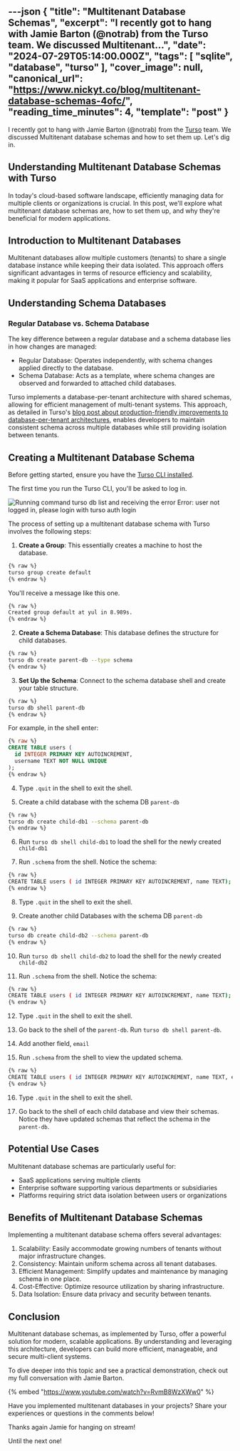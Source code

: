 ---json
{
  "title": "Multitenant Database Schemas",
  "excerpt": "I recently got to hang with Jamie Barton (@notrab) from the Turso team. We discussed Multitenant...",
  "date": "2024-07-29T05:14:00.000Z",
  "tags": [
    "sqlite",
    "database",
    "turso"
  ],
  "cover_image": null,
  "canonical_url": "https://www.nickyt.co/blog/multitenant-database-schemas-4ofc/",
  "reading_time_minutes": 4,
  "template": "post"
}
---

I recently got to hang with Jamie Barton (@notrab) from the [Turso](https://turso.tech) team. We discussed Multitenant database schemas and how to set them up. Let's dig in.

## Understanding Multitenant Database Schemas with Turso

In today's cloud-based software landscape, efficiently managing data for multiple clients or organizations is crucial. In this post, we'll explore what multitenant database schemas are, how to set them up, and why they're beneficial for modern applications.

## Introduction to Multitenant Databases

Multitenant databases allow multiple customers (tenants) to share a single database instance while keeping their data isolated. This approach offers significant advantages in terms of resource efficiency and scalability, making it popular for SaaS applications and enterprise software.

## Understanding Schema Databases

### Regular Database vs. Schema Database

The key difference between a regular database and a schema database lies in how changes are managed:

- Regular Database: Operates independently, with schema changes applied directly to the database.
- Schema Database: Acts as a template, where schema changes are observed and forwarded to attached child databases.

Turso implements a database-per-tenant architecture with shared schemas, allowing for efficient management of multi-tenant systems. This approach, as detailed in Turso's [blog post about production-friendly improvements to database-per-tenant architectures](https://turso.tech/blog/database-per-tenant-architectures-get-production-friendly-improvements#multi-database-schema-changes), enables developers to maintain consistent schema across multiple databases while still providing isolation between tenants.

## Creating a Multitenant Database Schema

Before getting started, ensure you have the [Turso CLI installed](https://docs.turso.tech/cli/installation).

The first time you run the Turso CLI, you'll be asked to log in.

![Running command `turso db list` and receiving the error Error: user not logged in, please login with turso auth login](https://www.nickyt.co/images/posts/_uploads_articles_vc0qi1kzn9vm14taffkd.png)

The process of setting up a multitenant database schema with Turso involves the following steps:

1. **Create a Group**: This essentially creates a machine to host the database.

```bash
{% raw %}
turso group create default
{% endraw %}
```

You'll receive a message like this one.

```bash
{% raw %}
Created group default at yul in 8.989s.
{% endraw %}
```

2. **Create a Schema Database**: This database defines the structure for child databases.

```bash
{% raw %}
turso db create parent-db --type schema
{% endraw %}
```

3. **Set Up the Schema**: Connect to the schema database shell and create your table structure.

```bash
{% raw %}
turso db shell parent-db
{% endraw %}
```

For example, in the shell enter:

```sql
{% raw %}
CREATE TABLE users (
  id INTEGER PRIMARY KEY AUTOINCREMENT,
  username TEXT NOT NULL UNIQUE
);
{% endraw %}
```

4. Type `.quit` in the shell to exit the shell.

5. Create a child database with the schema DB `parent-db`

```bash
{% raw %}
turso db create child-db1 --schema parent-db
{% endraw %}
```

6. Run `turso db shell child-db1` to load the shell for the newly created `child-db1`

7. Run `.schema` from the shell. Notice the schema:

```bash
{% raw %}
CREATE TABLE users ( id INTEGER PRIMARY KEY AUTOINCREMENT, name TEXT);
{% endraw %}
```

8. Type `.quit` in the shell to exit the shell.

9. Create another child Databases with the schema DB `parent-db`

```bash
{% raw %}
turso db create child-db2 --schema parent-db
{% endraw %}
```

10. Run `turso db shell child-db2` to load the shell for the newly created `child-db2`

11. Run `.schema` from the shell. Notice the schema:

```bash
{% raw %}
CREATE TABLE users ( id INTEGER PRIMARY KEY AUTOINCREMENT, name TEXT);
{% endraw %}
```

12. Type `.quit` in the shell to exit the shell.

13. Go back to the shell of the `parent-db`. Run `turso db shell parent-db`.

14. Add another field, `email`

15. Run `.schema` from the shell to view the updated schema.

```bash
{% raw %}
CREATE TABLE users ( id INTEGER PRIMARY KEY AUTOINCREMENT, name TEXT, email TEXT);
{% endraw %}
```

16. Type `.quit` in the shell to exit the shell.

17. Go back to the shell of each child database and view their schemas. Notice they have updated schemas that reflect the schema in the `parent-db`.

## Potential Use Cases

Multitenant database schemas are particularly useful for:

* SaaS applications serving multiple clients
* Enterprise software supporting various departments or subsidiaries
* Platforms requiring strict data isolation between users or organizations

## Benefits of Multitenant Database Schemas

Implementing a multitenant database schema offers several advantages:

1. Scalability: Easily accommodate growing numbers of tenants without major infrastructure changes.
1. Consistency: Maintain uniform schema across all tenant databases.
1. Efficient Management: Simplify updates and maintenance by managing schema in one place.
1. Cost-Effective: Optimize resource utilization by sharing infrastructure.
1. Data Isolation: Ensure data privacy and security between tenants.

## Conclusion

Multitenant database schemas, as implemented by Turso, offer a powerful solution for modern, scalable applications. By understanding and leveraging this architecture, developers can build more efficient, manageable, and secure multi-client systems.

To dive deeper into this topic and see a practical demonstration, check out my full conversation with Jamie Barton.

{% embed "https://www.youtube.com/watch?v=RvmB8WzXWw0" %}

Have you implemented multitenant databases in your projects? Share your experiences or questions in the comments below!

Thanks again Jamie for hanging on stream!

Until the next one!
